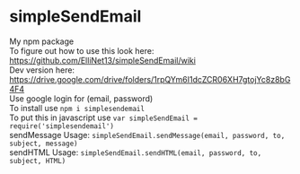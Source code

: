 # simpleSendEmail

My npm package <br>
To figure out how to use this look here: https://github.com/ElliNet13/simpleSendEmail/wiki <br>
Dev version here: https://drive.google.com/drive/folders/1rpQYm6I1dcZCR06XH7gtojYc8z8bG4F4<br>
Use google login for (email, password)<br>
To install use ```npm i simplesendemail```<br>
To put this in javascript use ``` var simpleSendEmail = require('simplesendemail') ```<br>
sendMessage Usage: ``` simpleSendEmail.sendMessage(email, password, to, subject, message) ```<br>
sendHTML Usage: ``` simpleSendEmail.sendHTML(email, password, to, subject, HTML) ```<br>
